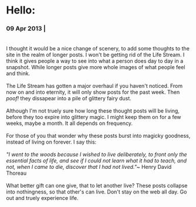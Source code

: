 Hello:
========
### 09 Apr 2013 | <br><br>
 I thought it would be a nice change of scenery, to add some thoughts to the site in the realm of longer posts. I won't be getting rid of the Life Stream. I think it gives people a way to see into what a person does day to day in a snapshot. While longer posts give more whole images of what people feel and think.<br><br>
The Life Stream has gotten a major overhaul  if you haven't noticed. From now on and into eternity, it will only show posts for the past week. Then *poof!* they dissapear into a pile of glittery fairy dust.<br><br>
Although I'm not truely sure how long these thought posts will be living, before they too expire into glittery magic. I might keep them on for a few weeks, maybe a month. It all depends on frequency.<br><br>
   For those of you that wonder why these posts burst into magicky goodness, instead of living on forever. I say this: <br><br>
     <i>"I went to the woods because I wished to live deliberately, to front only the essential facts of life, and see if I could not learn what it had to teach, and not, when I came to die, discover that I had not lived."</i>~ Henry David Thoreau <br><br>
  What better gift can one give, that to let another live? These posts collapse into nothingness, so that other's can live. Don't stay on the web all day. Go out and truely experience life.
       
